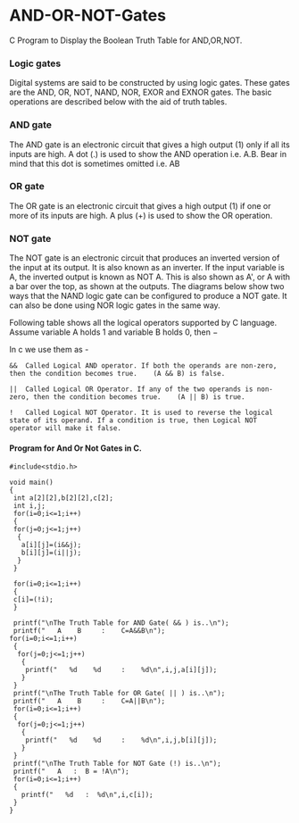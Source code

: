 # AND-OR-NOT-Gates
C Program to Display the Boolean Truth Table for AND,OR,NOT.


 ### Logic gates
Digital systems are said to be constructed by using logic gates. These gates are the AND, OR, NOT, NAND, NOR, EXOR and EXNOR gates. The basic operations are described below with the aid of truth tables.

### AND gate

 		
The AND gate is an electronic circuit that gives a high output (1) only if all its inputs are high.  A dot (.) is used to show the AND operation i.e. A.B.  Bear in mind that this dot is sometimes omitted i.e. AB
 
### OR gate
 		
The OR gate is an electronic circuit that gives a high output (1) if one or more of its inputs are high.  A plus (+) is used to show the OR operation.
 
### NOT gate

		
The NOT gate is an electronic circuit that produces an inverted version of the input at its output.  It is also known as an inverter.  If the input variable is A, the inverted output is known as NOT A.  This is also shown as A', or A with a bar over the top, as shown at the outputs. The diagrams below show two ways that the NAND logic gate can be configured to produce a NOT gate. It can also be done using NOR logic gates in the same way.


Following table shows all the logical operators supported by C language. Assume variable A holds 1 and variable B holds 0, then −

In c we use them as -

```
&&	Called Logical AND operator. If both the operands are non-zero, then the condition becomes true.	(A && B) is false.

||	Called Logical OR Operator. If any of the two operands is non-zero, then the condition becomes true.	(A || B) is true.

!	Called Logical NOT Operator. It is used to reverse the logical state of its operand. If a condition is true, then Logical NOT operator will make it false.
```
#### Program for And Or Not Gates in C.

```
#include<stdio.h>

void main()
{
 int a[2][2],b[2][2],c[2];
 int i,j;
 for(i=0;i<=1;i++)
 {
 for(j=0;j<=1;j++)
  {
   a[i][j]=(i&&j);
   b[i][j]=(i||j);
  }
 }

 for(i=0;i<=1;i++)
 {
 c[i]=(!i);
 }

 printf("\nThe Truth Table for AND Gate( && ) is..\n");
 printf("   A    B     :    C=A&&B\n");
for(i=0;i<=1;i++)
 {
  for(j=0;j<=1;j++)
   {
    printf("   %d    %d     :    %d\n",i,j,a[i][j]);
   }
 }
 printf("\nThe Truth Table for OR Gate( || ) is..\n");
 printf("   A    B     :    C=A||B\n");
 for(i=0;i<=1;i++)
 {
  for(j=0;j<=1;j++)
   {
    printf("   %d    %d     :    %d\n",i,j,b[i][j]);
   }
 }
 printf("\nThe Truth Table for NOT Gate (!) is..\n");
 printf("   A   :  B = !A\n");
 for(i=0;i<=1;i++)
 {
   printf("   %d   :  %d\n",i,c[i]);
 }
}
```

